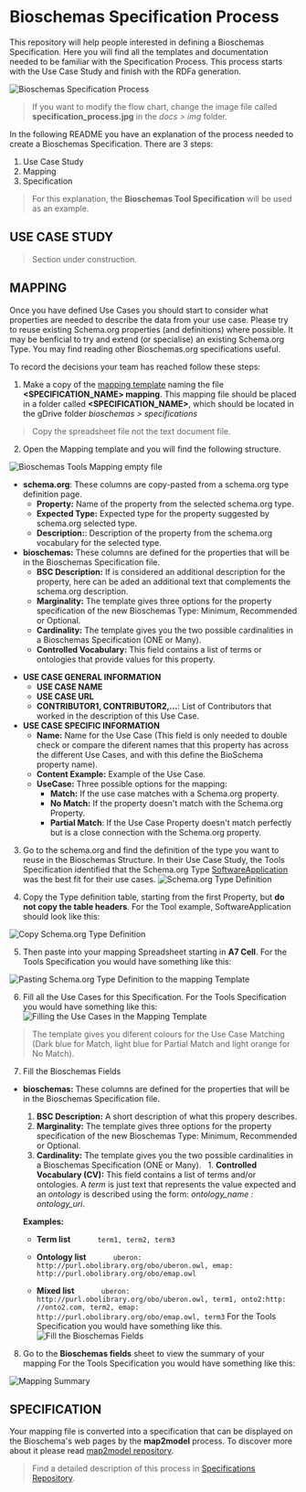 # Bioschemas Specification Process
This repository will help people interested in defining a Bioschemas Specification. Here you will find all the templates and documentation needed to be familiar with the Specification Process. This process starts with the Use Case Study and finish with the RDFa generation.

![Bioschemas Specification Process](../master/docs/img/specification_process.jpg)
> If you want to modify the flow chart, change the image file called **specification_process.jpg** in the *docs > img* folder.


In the following README you have an explanation of the process needed to create a Bioschemas Specification. There are 3 steps:
1. Use Case Study
1. Mapping
1. Specification

> For this explanation, the **Bioschemas Tool Specification** will be used as an example.

## USE CASE STUDY
> Section under construction.

## MAPPING

Once you have defined Use Cases you should start to consider what properties are needed to describe the data from your use case. Please try to reuse existing Schema.org properties (and definitions) where possible. It may be benficial to try and extend (or specialise) an existing Schema.org Type.  You may find reading other Bioschemas.org specifications useful.

To record the decisions your team has reached follow these steps:

1. Make a copy of the [mapping template](https://drive.google.com/open?id=0Bw_p-HKWUjHoQ2RkUUthWVd3RG8) naming the file **<SPECIFICATION_NAME> mapping**. This mapping file should be placed in a folder called **<SPECIFICATION_NAME>**, which should be located in the gDrive folder *bioschemas > specifications*
  > Copy the spreadsheet file not the text document file.

2. Open the Mapping template and you will find the following structure.

![Bioschemas Tools Mapping empty file](../master/docs/img/mapping_empty_file.png)
  + **schema.org**: These columns are copy-pasted from a schema.org type definition page.
    - **Property:** Name of the property from the selected schema.org type.
    - **Expected Type:** Expected type for the property suggested by schema.org selected type.
    - **Description:**: Description of the property from the schema.org vocabulary for the selected type.
  + **bioschemas:** These columns are defined for the properties that will be in the Bioschemas Specification file.
    - **BSC Description:** If is considered an additional description for the property, here can be aded an additional text that complements the schema.org description.
    - **Marginality:** The template gives three options for the property specification of the new Bioschemas Type: Minimum, Recommended or Optional. 
    - **Cardinality:**	The template gives you the two possible cardinalities in a Bioschemas Specification (ONE or Many).
    - **Controlled Vocabulary:** 
      This field contains a list of terms or ontologies that provide values for this property.
      
  - **USE CASE GENERAL INFORMATION**
    + **USE CASE NAME**
    + **USE CASE URL**
    + **CONTRIBUTOR1, CONTRIBUTOR2,...**: List of Contributors that worked in the description of this Use Case.
  - **USE CASE SPECIFIC INFORMATION** 
    + **Name:** Name for the Use Case (This field is only needed to double check or compare the diferent names that this property has across the different Use Cases, and with this define the BioSchema property name).
    + **Content Example:** Example of the Use Case.
    + **UseCase:** Three possible options for the mapping: 
      - **Match:** If the use case matches with a Schema.org property.
      - **No Match:** If the property doesn't match with the Schema.org Property.
      - **Partial Match**: If the Use Case Property doesn't match perfectly but is a close connection with the Schema.org property.
      
3. Go to the schema.org and find the definition of the type you want to reuse in the Bioschemas Structure.
In their Use Case Study, the Tools Specification identified that the Schema.org Type [SoftwareApplication](http://schema.org/SoftwareApplication) was the best fit for their use cases.
![Schema.org Type Definition](../master/docs/img/schema_org_type.png)

4. Copy the Type definition table, starting from the first Property, but **do not copy the table headers**.
For the Tool example, SoftwareApplication should look like this:

![Copy Schema.org Type Definition](../master/docs/img/schema_org_type_copy.png)

5. Then paste into your mapping Spreadsheet starting in **A7 Cell**.
For the Tools Specification you would have something like this:

![Pasting Schema.org Type Definition to the mapping Template](../master/docs/img/schema_org_paste_template.png)


6. Fill all the Use Cases for this Specification.
For the Tools Specification you would have something like this:
![Filling the Use Cases in the Mapping Template](../master/docs/img/fill_mapping_template_UC.png)

  > The template gives you diferent colours for the Use Case Matching (Dark blue for Match, light blue for Partial Match and light orange for No Match).

7. Fill the Bioschemas Fields
  + **bioschemas:** These columns are defined for the properties that will be in the Bioschemas Specification file.
    1. **BSC Description:** A short description of what this propery describes.
    1. **Marginality:** The template gives three options for the property specification of the new Bioschemas Type: Minimum, Recommended or Optional. 
    1. **Cardinality:**	The template gives you the two possible cardinalities in a Bioschemas Specification (ONE or Many).
    1. **Controlled Vocabulary (CV):**  This field contains a list of terms and/or ontologies. A *term* is just text that represents the value expected and an *ontology* is described using the form: *ontology_name : ontology_uri*.

      **Examples:**

      - **Term list**
            ```term1, term2, term3```

      - **Ontology list**
            ```uberon: http://purl.obolibrary.org/obo/uberon.owl, emap: http://purl.obolibrary.org/obo/emap.owl```

      - **Mixed list**
            ```uberon: http://purl.obolibrary.org/obo/uberon.owl, term1, onto2:http: //onto2.com, term2, emap: http://purl.obolibrary.org/obo/emap.owl, term3``` 
            For the Tools Specification you would have something like this.
               ![Fill the Bioschemas Fields](../master/docs/img/bioschemas_mapping.png)

8. Go to the **Bioschemas fields** sheet to view the summary of your mapping
For the Tools Specification you would have something like this:

![Mapping Summary](../master/docs/img/mapping_summary.png)


## SPECIFICATION

Your mapping file is converted into a specification that can be displayed on the Bioschema's web pages by the **map2model** process. To discover more about it please read [map2model repository](https://github.com/BioSchemas/map2model).


>Find a detailed description of this process in [Specifications Repository](https://github.com/BioSchemas/specifications).

